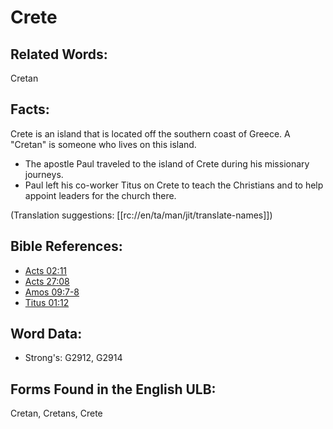 # Crete

## Related Words:

Cretan


## Facts:

Crete is an island that is located off the southern coast of Greece. A "Cretan" is someone who lives on this island.

* The apostle Paul traveled to the island of Crete during his missionary journeys.
* Paul left his co-worker Titus on Crete to teach the Christians and to help appoint leaders for the church there.

(Translation suggestions: [[rc://en/ta/man/jit/translate-names]])

## Bible References:

* [Acts 02:11](rc://en/tn/help/act/02/11)
* [Acts 27:08](rc://en/tn/help/act/27/08)
* [Amos 09:7-8](rc://en/tn/help/amo/09/07)
* [Titus 01:12](rc://en/tn/help/tit/01/12)

## Word Data:

* Strong's: G2912, G2914

## Forms Found in the English ULB:

Cretan, Cretans, Crete


